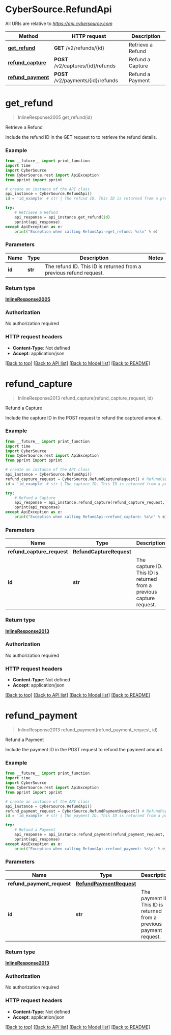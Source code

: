 # CyberSource.RefundApi

All URIs are relative to *https://api.cybersource.com*

Method | HTTP request | Description
------------- | ------------- | -------------
[**get_refund**](RefundApi.md#get_refund) | **GET** /v2/refunds/{id} | Retrieve a Refund
[**refund_capture**](RefundApi.md#refund_capture) | **POST** /v2/captures/{id}/refunds | Refund a Capture
[**refund_payment**](RefundApi.md#refund_payment) | **POST** /v2/payments/{id}/refunds | Refund a Payment


# **get_refund**
> InlineResponse2005 get_refund(id)

Retrieve a Refund

Include the refund ID in the GET request to to retrieve the refund details.

### Example 
```python
from __future__ import print_function
import time
import CyberSource
from CyberSource.rest import ApiException
from pprint import pprint

# create an instance of the API class
api_instance = CyberSource.RefundApi()
id = 'id_example' # str | The refund ID. This ID is returned from a previous refund request.

try: 
    # Retrieve a Refund
    api_response = api_instance.get_refund(id)
    pprint(api_response)
except ApiException as e:
    print("Exception when calling RefundApi->get_refund: %s\n" % e)
```

### Parameters

Name | Type | Description  | Notes
------------- | ------------- | ------------- | -------------
 **id** | **str**| The refund ID. This ID is returned from a previous refund request. | 

### Return type

[**InlineResponse2005**](InlineResponse2005.md)

### Authorization

No authorization required

### HTTP request headers

 - **Content-Type**: Not defined
 - **Accept**: application/json

[[Back to top]](#) [[Back to API list]](../README.md#documentation-for-api-endpoints) [[Back to Model list]](../README.md#documentation-for-models) [[Back to README]](../README.md)

# **refund_capture**
> InlineResponse2013 refund_capture(refund_capture_request, id)

Refund a Capture

Include the capture ID in the POST request to refund the captured amount. 

### Example 
```python
from __future__ import print_function
import time
import CyberSource
from CyberSource.rest import ApiException
from pprint import pprint

# create an instance of the API class
api_instance = CyberSource.RefundApi()
refund_capture_request = CyberSource.RefundCaptureRequest() # RefundCaptureRequest | 
id = 'id_example' # str | The capture ID. This ID is returned from a previous capture request.

try: 
    # Refund a Capture
    api_response = api_instance.refund_capture(refund_capture_request, id)
    pprint(api_response)
except ApiException as e:
    print("Exception when calling RefundApi->refund_capture: %s\n" % e)
```

### Parameters

Name | Type | Description  | Notes
------------- | ------------- | ------------- | -------------
 **refund_capture_request** | [**RefundCaptureRequest**](RefundCaptureRequest.md)|  | 
 **id** | **str**| The capture ID. This ID is returned from a previous capture request. | 

### Return type

[**InlineResponse2013**](InlineResponse2013.md)

### Authorization

No authorization required

### HTTP request headers

 - **Content-Type**: Not defined
 - **Accept**: application/json

[[Back to top]](#) [[Back to API list]](../README.md#documentation-for-api-endpoints) [[Back to Model list]](../README.md#documentation-for-models) [[Back to README]](../README.md)

# **refund_payment**
> InlineResponse2013 refund_payment(refund_payment_request, id)

Refund a Payment

Include the payment ID in the POST request to refund the payment amount. 

### Example 
```python
from __future__ import print_function
import time
import CyberSource
from CyberSource.rest import ApiException
from pprint import pprint

# create an instance of the API class
api_instance = CyberSource.RefundApi()
refund_payment_request = CyberSource.RefundPaymentRequest() # RefundPaymentRequest | 
id = 'id_example' # str | The payment ID. This ID is returned from a previous payment request.

try: 
    # Refund a Payment
    api_response = api_instance.refund_payment(refund_payment_request, id)
    pprint(api_response)
except ApiException as e:
    print("Exception when calling RefundApi->refund_payment: %s\n" % e)
```

### Parameters

Name | Type | Description  | Notes
------------- | ------------- | ------------- | -------------
 **refund_payment_request** | [**RefundPaymentRequest**](RefundPaymentRequest.md)|  | 
 **id** | **str**| The payment ID. This ID is returned from a previous payment request. | 

### Return type

[**InlineResponse2013**](InlineResponse2013.md)

### Authorization

No authorization required

### HTTP request headers

 - **Content-Type**: Not defined
 - **Accept**: application/json

[[Back to top]](#) [[Back to API list]](../README.md#documentation-for-api-endpoints) [[Back to Model list]](../README.md#documentation-for-models) [[Back to README]](../README.md)

